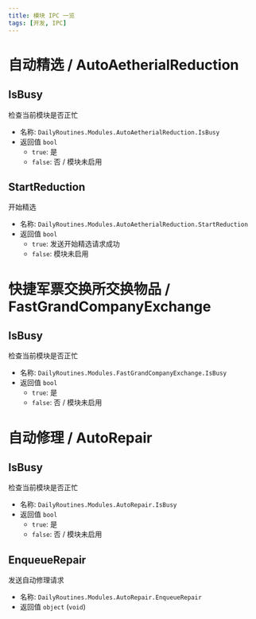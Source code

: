 ```yaml
---
title: 模块 IPC 一览
tags: [开发, IPC]
---
```


# 自动精选 / AutoAetherialReduction

## IsBusy

检查当前模块是否正忙

- 名称: `DailyRoutines.Modules.AutoAetherialReduction.IsBusy`
- 返回值 `bool`
  - `true`: 是
  - `false`: 否 / 模块未启用

## StartReduction

开始精选

- 名称: `DailyRoutines.Modules.AutoAetherialReduction.StartReduction`
- 返回值 `bool`
    - `true`: 发送开始精选请求成功
    - `false`: 模块未启用

# 快捷军票交换所交换物品 / FastGrandCompanyExchange

## IsBusy

检查当前模块是否正忙

- 名称: `DailyRoutines.Modules.FastGrandCompanyExchange.IsBusy`
- 返回值 `bool`
  - `true`: 是
  - `false`: 否 / 模块未启用

# 自动修理 / AutoRepair

## IsBusy

检查当前模块是否正忙

- 名称: `DailyRoutines.Modules.AutoRepair.IsBusy`
- 返回值 `bool`
  - `true`: 是
  - `false`: 否 / 模块未启用

## EnqueueRepair

发送自动修理请求

- 名称: `DailyRoutines.Modules.AutoRepair.EnqueueRepair`
- 返回值 `object` (`void`)
